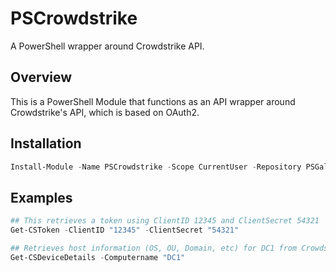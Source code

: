 # PSCrowdstrike

A PowerShell wrapper around Crowdstrike API.

## Overview

This is a PowerShell Module that functions as an API wrapper around Crowdstrike's API, which
is based on OAuth2.

## Installation

```powershell
Install-Module -Name PSCrowdstrike -Scope CurrentUser -Repository PSGallery
```

## Examples

```powershell
## This retrieves a token using ClientID 12345 and ClientSecret 54321
Get-CSToken -ClientID "12345" -ClientSecret "54321"

## Retrieves host information (OS, OU, Domain, etc) for DC1 from Crowdstrike API.
Get-CSDeviceDetails -Computername "DC1"
```
